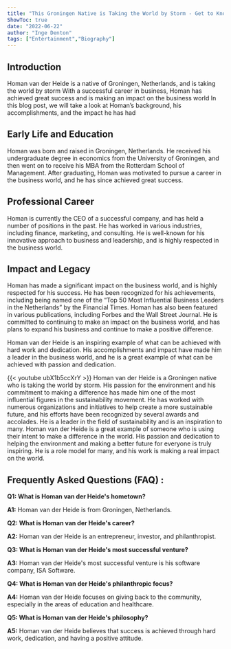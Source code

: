 ```yaml
---
title: "This Groningen Native is Taking the World by Storm - Get to Know Homan van der Heide!"
ShowToc: true 
date: "2022-06-22"
author: "Inge Denton" 
tags: ["Entertainment","Biography"]
---
```

## Introduction

Homan van der Heide is a native of Groningen, Netherlands, and is taking the world by storm With a successful career in business, Homan has achieved great success and is making an impact on the business world In this blog post, we will take a look at Homan’s background, his accomplishments, and the impact he has had

## Early Life and Education

Homan was born and raised in Groningen, Netherlands. He received his undergraduate degree in economics from the University of Groningen, and then went on to receive his MBA from the Rotterdam School of Management. After graduating, Homan was motivated to pursue a career in the business world, and he has since achieved great success.

## Professional Career

Homan is currently the CEO of a successful company, and has held a number of positions in the past. He has worked in various industries, including finance, marketing, and consulting. He is well-known for his innovative approach to business and leadership, and is highly respected in the business world.

## Impact and Legacy

Homan has made a significant impact on the business world, and is highly respected for his success. He has been recognized for his achievements, including being named one of the “Top 50 Most Influential Business Leaders in the Netherlands” by the Financial Times. Homan has also been featured in various publications, including Forbes and the Wall Street Journal. He is committed to continuing to make an impact on the business world, and has plans to expand his business and continue to make a positive difference.

Homan van der Heide is an inspiring example of what can be achieved with hard work and dedication. His accomplishments and impact have made him a leader in the business world, and he is a great example of what can be achieved with passion and dedication.

{{< youtube ubX1b5ccXrY >}} 
Homan van der Heide is a Groningen native who is taking the world by storm. His passion for the environment and his commitment to making a difference has made him one of the most influential figures in the sustainability movement. He has worked with numerous organizations and initiatives to help create a more sustainable future, and his efforts have been recognized by several awards and accolades. He is a leader in the field of sustainability and is an inspiration to many. Homan van der Heide is a great example of someone who is using their intent to make a difference in the world. His passion and dedication to helping the environment and making a better future for everyone is truly inspiring. He is a role model for many, and his work is making a real impact on the world.

## Frequently Asked Questions (FAQ) :
**Q1: What is Homan van der Heide's hometown?**

**A1:** Homan van der Heide is from Groningen, Netherlands.

**Q2: What is Homan van der Heide's career?**

**A2:** Homan van der Heide is an entrepreneur, investor, and philanthropist.

**Q3: What is Homan van der Heide's most successful venture?**

**A3:** Homan van der Heide's most successful venture is his software company, ISA Software.

**Q4: What is Homan van der Heide's philanthropic focus?**

**A4:** Homan van der Heide focuses on giving back to the community, especially in the areas of education and healthcare.

**Q5: What is Homan van der Heide's philosophy?**

**A5:** Homan van der Heide believes that success is achieved through hard work, dedication, and having a positive attitude.



